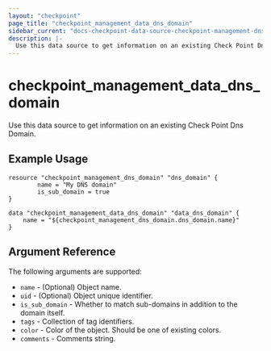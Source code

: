 ```yaml
---
layout: "checkpoint"
page_title: "checkpoint_management_data_dns_domain"
sidebar_current: "docs-checkpoint-data-source-checkpoint-management-dns-domain"
description: |-
  Use this data source to get information on an existing Check Point Dns Domain.
---
```


# checkpoint_management_data_dns_domain

Use this data source to get information on an existing Check Point Dns Domain.

## Example Usage


```hcl
resource "checkpoint_management_dns_domain" "dns_domain" {
        name = "My DNS domain"
		is_sub_domain = true
}

data "checkpoint_management_data_dns_domain" "data_dns_domain" {
    name = "${checkpoint_management_dns_domain.dns_domain.name}"
}
```

## Argument Reference

The following arguments are supported:

* `name` - (Optional) Object name. 
* `uid` - (Optional) Object unique identifier. 
* `is_sub_domain` - Whether to match sub-domains in addition to the domain itself. 
* `tags` - Collection of tag identifiers.
* `color` - Color of the object. Should be one of existing colors. 
* `comments` - Comments string. 

